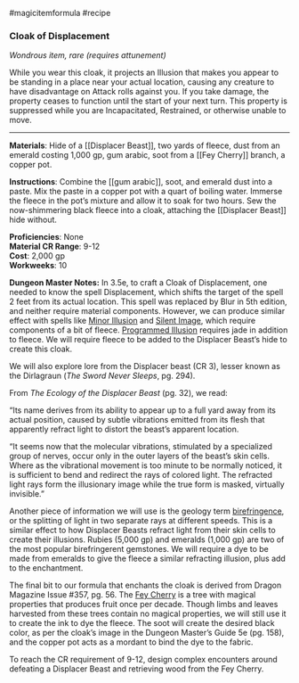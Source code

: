 #magicitemformula #recipe 
### Cloak of Displacement

_Wondrous item, rare (requires attunement)_  

While you wear this cloak, it projects an Illusion that makes you appear to be standing in a place near your actual location, causing any creature to have disadvantage on Attack rolls against you. If you take damage, the property ceases to function until the start of your next turn. This property is suppressed while you are Incapacitated, Restrained, or otherwise unable to move.

---

**Materials**: Hide of a [[Displacer Beast]], two yards of fleece, dust from an emerald costing 1,000 gp, gum arabic, soot from a [[Fey Cherry]] branch, a copper pot.

**Instructions**: Combine the [[gum arabic]], soot, and emerald dust into a paste. Mix the paste in a copper pot with a quart of boiling water. Immerse the fleece in the pot’s mixture and allow it to soak for two hours. Sew the now-shimmering black fleece into a cloak, attaching the [[Displacer Beast]] hide without.

**Proficiencies**: None  
**Material CR Range**: 9-12  
**Cost**: 2,000 gp  
**Workweeks**: 10

**Dungeon Master Notes:** In 3.5e, to craft a Cloak of Displacement, one needed to know the spell Displacement, which shifts the target of the spell 2 feet from its actual location. This spell was replaced by Blur in 5th edition, and neither require material components. However, we can produce similar effect with spells like [Minor Illusion](https://www.dndbeyond.com/spells/minor-illusion) and [Silent Image](https://www.dndbeyond.com/spells/silent-image), which require components of a bit of fleece. [Programmed Illusion](https://www.dndbeyond.com/spells/programmed-illusion) requires jade in addition to fleece. We will require fleece to be added to the Displacer Beast’s hide to create this cloak.

We will also explore lore from the Displacer beast (CR 3), lesser known as the Dirlagraun (_The Sword Never Sleeps_, pg. 294).

From _The Ecology of the Displacer Beast_ (pg. 32), we read:

“Its name derives from its ability to appear up to a full yard away from its actual position, caused by subtle vibrations emitted from its flesh that apparently refract light to distort the beast’s apparent location.  
  
“It seems now that the molecular vibrations, stimulated by a specialized group of nerves, occur only in the outer layers of the beast’s skin cells. Where as the vibrational movement is too minute to be normally noticed, it is sufficient to bend and redirect the rays of colored light. The refracted light rays form the illusionary image while the true form is masked, virtually invisible.”  

Another piece of information we will use is the geology term [birefringence](https://www.gemrockauctions.com/learn/news/what-is-gemstone-birefringence), or the splitting of light in two separate rays at different speeds. This is a similar effect to how Displacer Beasts refract light from their skin cells to create their illusions. Rubies (5,000 gp) and emeralds (1,000 gp) are two of the most popular birefringerent gemstones. We will require a dye to be made from emeralds to give the fleece a similar refracting illusion, plus add to the enchantment.

The final bit to our formula that enchants the cloak is derived from Dragon Magazine Issue #357, pg. 56. The [Fey Cherry](https://www.realmshelps.net/magic/items/magicplants.shtml) is a tree with magical properties that produces fruit once per decade. Though limbs and leaves harvested from these trees contain no magical properties, we will still use it to create the ink to dye the fleece. The soot will create the desired black color, as per the cloak’s image in the Dungeon Master’s Guide 5e (pg. 158), and the copper pot acts as a mordant to bind the dye to the fabric.

To reach the CR requirement of 9-12, design complex encounters around defeating a Displacer Beast and retrieving wood from the Fey Cherry.